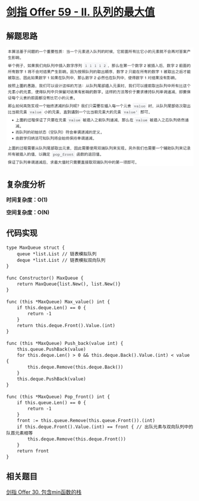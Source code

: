 # [剑指 Offer 59 - II. 队列的最大值](https://leetcode-cn.com/problems/dui-lie-de-zui-da-zhi-lcof/)

## 解题思路

![0DA4153C-EE28-4314-8C68-7120B7102FCC](images/0DA4153C-EE28-4314-8C68-7120B7102FCC.png)

## 复杂度分析

**时间复杂度：O(1)**

**空间复杂度：O(N)** 

## 代码实现

```golang
type MaxQueue struct {
	queue *list.List // 链表模拟队列
	deque *list.List // 链表模拟双向队列
}

func Constructor() MaxQueue {
	return MaxQueue{list.New(), list.New()}
}

func (this *MaxQueue) Max_value() int {
	if this.deque.Len() == 0 {
		return -1
	}
	return this.deque.Front().Value.(int)
}

func (this *MaxQueue) Push_back(value int) {
	this.queue.PushBack(value)
	for this.deque.Len() > 0 && this.deque.Back().Value.(int) < value {
		this.deque.Remove(this.deque.Back())
	}
	this.deque.PushBack(value)
}

func (this *MaxQueue) Pop_front() int {
	if this.queue.Len() == 0 {
		return -1
	}
	front := this.queue.Remove(this.queue.Front()).(int)
	if this.deque.Front().Value.(int) == front { // 出队元素与双向队列中的队首元素相等
		this.deque.Remove(this.deque.Front())
	}
	return front
}
```

## 相关题目

[剑指 Offer 30. 包含min函数的栈](https://github.com/WTongStudio/LeetCode/blob/master/数据结构/栈/剑指%20Offer%2030.%20包含min函数的栈.md)